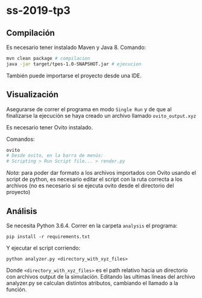 # ss-2019-tp3

## Compilación

Es necesario tener instalado Maven y Java 8. Comando:
```bash
mvn clean package # compilacion
java -jar target/tpes-1.0-SNAPSHOT.jar # ejecucion
```
También puede importarse el proyecto desde una IDE.

## Visualización

Asegurarse de correr el programa en modo `Single Run` y de que al finalizarse la ejecución se haya creado un archivo llamado `ovito_output.xyz`

Es necesario tener Ovito instalado.

Comandos:
```bash
ovito
# Desde ovito, en la barra de menús:
# Scripting > Run Script file... > render.py
```
*Nota*: para poder dar formato a los archivos importados con Ovito usando el script de python, es necesario editar el script con la ruta correcta a los archivos (no es necesario si se ejecuta ovito desde el directorio del proyecto)

## Análisis

Se necesita Python 3.6.4.  Correr en la carpeta `analysis` el programa:
```
pip install -r requirements.txt 
```
Y ejecutar el script corriendo:
```
python analyzer.py <directory_with_xyz_files>
```
Donde `<directory_with_xyz_files>` es el path relativo hacia un directorio con archivos output de la simulación. Editando las ultimas lineas del archivo analyzer.py se calculan distintos atributos, cambiando el llamado a la función.